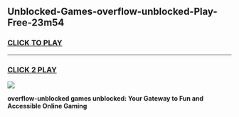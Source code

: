 
## Unblocked-Games-overflow-unblocked-Play-Free-23m54
<h3>
<a href="https://premium76.site?title=overflow-unblocked&ref=23A">CLICK TO PLAY</a></h3>
<hr>

<h3>
<a href="https://premium76.site?title=overflow-unblocked&ref=23A">CLICK 2 PLAY</a>
  
</h3>

<a href="https://premium76.site?title=overflow-unblocked&ref=23A"><img src="https://clearcache.store/games.png"></a>


**overflow-unblocked games unblocked: Your Gateway to Fun and Accessible Online Gaming**
